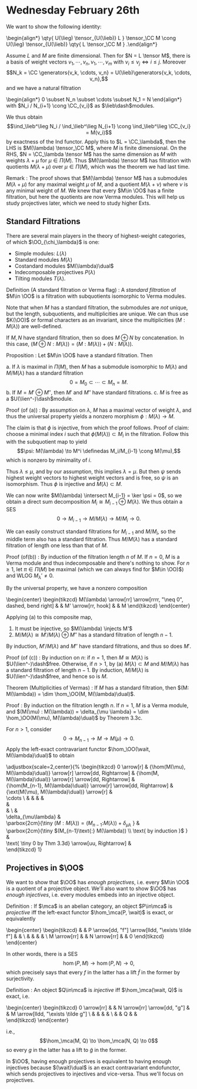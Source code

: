 # Wednesday February 26th

We want to show the following identity:

\begin{align*}
\qty{ U(\lieg) \tensor_{U(\lieb)} L } \tensor_\CC M 
\cong
U(\lieg) \tensor_{U(\lieb)} \qty{ L \tensor_\CC M  }
.\end{align*}

Assume $L$ and $M$ are finite dimensional. Then for $N = L \tensor M$, there is a basis of weight vectors $v_1, \cdots, v_n, \nu_1, \cdots, \nu_m$ with $\nu_i \leq \nu_j \iff i\leq j$.
Moreover $$N_k = \CC \generators{v_k, \cdots, v_n} = U(\lieb)\generators{v_k, \cdots, v_n},$$ and we have a natural filtration

\begin{align*}
0 \subset N_n \subset \cdots \subset N_1 = N
\end{align*}
 with $N_i / N_{i+1} \cong \CC_{v_i}$ as $\lieb\dash$modules.

 We thus obtain $$\ind_\lieb^\lieg N_i / \ind_\lieb^\lieg N_{i+1} \cong \ind_\lieb^\lieg \CC_{v_i} = M(v_i)$$ by exactness of the Ind functor.
 Apply this to $L = \CC_\lambda$, then the LHS is $M(\lambda) \tensor_\CC M$, where $M$ is finite dimensional.
 On the RHS, $N = \CC_\lambda \tensor M$ has the same dimension as $M$ with weights $\lambda + \mu$ for $\mu \in \Pi(M)$.
 Thus $M(\lambda) \tensor M$ has filtration with quotients $M(\lambda + \mu)$ over $\mu \in \Pi(M)$, which was the theorem we had last time.

 Remark
 : The proof shows that $M(\lambda) \tensor M$ has a submodules $M(\lambda + \mu)$ for any maximal weight $\mu$ of $M$, and a quotient $M(\lambda + \nu)$ where $\nu$ is any minimal weight of $M$.
  We knew that every $M\in \OO$ has a finite filtration, but here the quotients are now Verma modules.
  This will help us study projectives later, which we need to study higher Exts.

## Standard Filtrations

There are several main players in the theory of highest-weight categories, of which $\OO_{\chi_\lambda}$ is one:

- Simple modules: $L(\lambda)$
- Standard modules $M(\lambda)$
- Costandard modules $M(\lambda)\dual$
- Indecomposable projectives $P(\lambda)$
- Tilting modules $T(\lambda)$.

Definition (A standard filtration or Verma flag)
: A *standard filtration* of $M\in \OO$ is a filtration with subquotients isomorphic to Verma modules.

Note that when $M$ has a standard filtration, the submodules are *not* unique, but the length, subquotients, and multiplicities are unique.
We can thus use $K(\OO)$ or formal characters as an invariant, since the multiplicities $(M: M(\lambda))$ are well-defined.

If $M, N$ have standard filtration, then so does $M \oplus N$ by concatenation.
In this case, $(M\oplus N: M(\lambda)) = (M:M(\lambda)) + (N: M(\lambda))$.

Proposition
: Let $M\in \OO$ have a standard filtration. 
  Then

  a. If $\lambda$ is maximal in $\Pi(M)$, then $M$ has a submodule isomorphic to $M(\lambda)$ and $M/M(\lambda)$ has a standard filtration $$0 = M_0 \subset \cdots \subset M_n = M.$$
  b. If $M = M' \oplus M''$, then $M'$ and $M''$ have standard filtrations.
  c. $M$ is free as a $U(\lien^-)\dash$module.

Proof (of (a))
: By assumption on $\lambda$, $M$ has a maximal vector of weight $\lambda$, and thus the universal property yields a nonzero morphism $\phi: M(\lambda) \to M$.
  
  The claim is that $\phi$ is injective, from which the proof follows.
  Proof of claim: choose a minimal index $i$ such that $\phi(M(\lambda)) \subset M_i$ in the filtration.
  Follow this with the subquotient map to yield $$\psi: M(\lambda) \to M^i \definedas M_i/M_{i-1} \cong M(\mu),$$ which is nonzero by minimality of $i$.

  Thus $\lambda \leq \mu$, and by our assumption, this implies $\lambda = \mu$.
  But then $\psi$ sends highest weight vectors to highest weight vectors and is free, so $\psi$ is an isomorphism.
  Thus $\phi$ is injective and $M(\lambda) \subset M$.

  We can now write $M(\lambda) \intersect M_{i-1} = \ker \psi = 0$, so we obtain a direct sum decomposition $M_i \cong M_{i-1} \oplus M(\lambda)$.
  We thus obtain a SES 
  $$0 \to M_{i-1} \to M/M(\lambda) \to M/M_i \to 0.$$

  We can easily construct standard filtrations for $M_{i-1}$ and $M/M_i$, so the middle term also has a standard filtration.
  Thus $M/M(\lambda)$ has a standard filtration of length one less than that of $M$.

Proof (of(b))
: By induction of the filtration length $n$ of $M$. 
  If $n=0$, $M$ is a Verma module and thus indecomposable and there's nothing to show.
  For $n\geq 1$, let $\pi \in \Pi(M)$ be maximal (which we can always find for $M\in \OO)$) and WLOG $M_\lambda' \neq 0$.

  By the universal property, we have a nonzero composition
  
  \begin{center}
  \begin{tikzcd}
  M(\lambda) \arrow[rr] \arrow[rrrr, "\neq 0", dashed, bend right] &  & M' \arrow[rr, hook] &  & M
  \end{tikzcd}
  \end{center}

  Applying (a) to this composite map,

  1. It must be injective, so $M(\lambda) \injects M'$
  2. $M/M(\lambda) \cong M'/M(\lambda) \oplus M''$ has a standard filtration of length $n-1$.

  By induction, $M'/M(\lambda)$ and $M''$ have standard filtrations, and thus so does $M'$.

Proof (of (c))
: By induction on $n$: if $n=1$, then $M \cong M(\lambda)$ is $U(\lien^-)\dash$free.
  Otherwise, if $n > 1$, by (a) $M(\lambda) \subset M$ and $M/M(\lambda)$ has a standard filtration of length $n-1$.
  By induction, $M/M(\lambda)$ is $U(\lien^-)\dash$free, and hence so is $M$.


Theorem (Multiplicities of Vermas)
: If $M$ has a standard filtration, then $(M: M(\lambda)) = \dim \hom_\OO(M, M(\lambda)\dual)$.

Proof
: By induction on the filtration length $n$.
  If $n=1$, $M$ is a Verma module, and $(M(\mu) : M(\lambda)) = \delta_{\mu \lambda} = \dim \hom_\OO(M(\mu), M(\lambda)\dual)$ by Theorem 3.3c.
  
  For $n>1$, consider $$0 \to M_{n-1} \to M \to M(\mu) \to 0.$$
  Apply the left-exact contravariant functor $\hom_\OO(\wait, M(\lambda)\dual)$ to obtain
  
  \adjustbox{scale=2,center}{%
    \begin{tikzcd}
    0 \arrow[r]   & 
    {\hom(M(\mu), M(\lambda)\dual)} \arrow[r] \arrow[dd, Rightarrow] &
    {\hom(M, M(\lambda)\dual)} \arrow[r] \arrow[dd, Rightarrow]   &  
    {\hom(M_{n-1}, M(\lambda)\dual)} \arrow[r] \arrow[dd, Rightarrow] &   
    {\ext(M(\mu), M(\lambda)\dual)} \arrow[r]   &  
    \cdots \\
    & 
    & 
    & 
    &  
    &   
    & \\
    &  
    \delta_{\mu\lambda} &  
    \parbox{2cm}{\tiny $(M: M(\lambda)) = (M_{n-1}\text{:} M(\lambda)) + \delta_{\mu \lambda}$ } &  
    \parbox{2cm}{\tiny $(M_{n-1}\text{:} M(\lambda)) \\ \text{ by induction }$ } &  
    \text{ \tiny 0 by Thm 3.3d} \arrow[uu, Rightarrow] &  
    \end{tikzcd}
  1}

## Projectives in $\OO$

We want to show that $\OO$ has *enough projectives*, i.e. every $M\in \OO$ is a quotient of a projective object.
We'll also want to show $\OO$ has *enough injectives*, i.e. every modules embeds into an injective object.

Definition
: If $\mca$ is an abelian category, an object $P\in\mca$ is *projective* iff the left-exact functor $\hom_\mca(P, \wait)$ is exact, or equivalently

  \begin{center}
  \begin{tikzcd}
              &  & P \arrow[dd, "f"] \arrow[lldd, "\exists \tilde f"] &  &   \\
              &  &                                                    &  &   \\
  M \arrow[rr] &  & N \arrow[rr]                                       &  & 0
  \end{tikzcd}
  \end{center}

  In other words, there is a SES $$\hom(P, M) \to \hom(P, N) \to 0,$$ which precisely says that every $f$ in the latter has a lift $\tilde f$ in the former by surjectivity.

Definition
: An object $Q\in\mca$ is *injective* iff $\hom_\mca(\wait, Q)$ is exact, i.e.

  \begin{center}
  \begin{tikzcd}
  0 \arrow[rr] &  & N \arrow[rr] \arrow[dd, "g"] &  & M \arrow[lldd, "\exists \tilde g"] \\
              &  &                              &  &                                    \\
              &  & Q                            &  &                                   
  \end{tikzcd}
  \end{center}

  i.e., $$\hom_\mca(M, Q) \to \hom_\mca(N, Q) \to 0$$ so every $g$ in the latter has a lift to $\tilde g$ in the former.

In $\OO$, having enough projectives is equivalent to having enough injectives because $(\wait)\dual$ is an exact contravariant endofunctor, which sends projectives to injectives and vice-versa.
Thus we'll focus on projectives.
